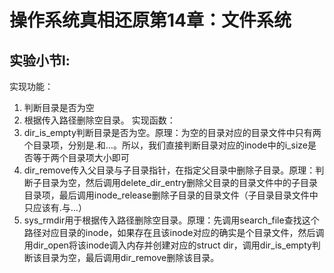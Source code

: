 # 操作系统真相还原第14章：文件系统
## 实验小节l:
实现功能：
1. 判断目录是否为空
2. 根据传入路径删除空目录。
实现函数：
1. dir_is_empty判断目录是否为空。原理：为空的目录对应的目录文件中只有两个目录项，分别是.和…。所以，我们直接判断目录对应的inode中的i_size是否等于两个目录项大小即可
2. dir_remove传入父目录与子目录指针，在指定父目录中删除子目录。原理：判断子目录为空，然后调用delete_dir_entry删除父目录的目录文件中的子目录目录项，最后调用inode_release删除子目录的目录文件（子目录目录文件中只应该有.与…）
3. sys_rmdir用于根据传入路径删除空目录。原理：先调用search_file查找这个路径对应目录的inode，如果存在且该inode对应的确实是个目录文件，然后调用dir_open将该inode调入内存并创建对应的struct dir，调用dir_is_empty判断该目录为空，最后调用dir_remove删除该目录。
